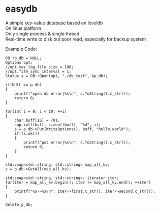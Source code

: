 # easydb
A simple key-value database based on leveldb  
On linus platform  
Only single process & single thread  
Real-time write to disk but poor read, especially for backup system  

Example Code:   

    DB *p_db = NULL;
    Options opt;
    //opt.max_log_file_size = 100;
    //opt.file_sync_interval = 1;
    Status s = DB::Open(opt, "./db_test", &p_db);

    if(NULL == p_db)
    {
        printf("open db error|%s\n", s.ToString().c_str());
        return 0;
    }

    for(int i = 0; i < 10; ++i)
    {
        char buff[16] = {0};
        snprintf(buff, sizeof(buff), "%d", i);
        s = p_db->Put(WriteOptions(), buff, "hello,world");
        if(!s.ok())
        {
            printf("put error|%s\n", s.ToString().c_str());
            return 0;
        }
    }

    std::map<std::string, std::string> map_all_kv;
    s = p_db->GetAll(map_all_kv);

    std::map<std::string, std::string>::iterator iter;
    for(iter = map_all_kv.begin(); iter != map_all_kv.end(); ++iter)
    {
        printf("%s->%s\n", iter->first.c_str(), iter->second.c_str());
    }

    delete p_db;


